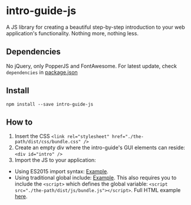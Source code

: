 # intro-guide-js
A JS library for creating a beautiful step-by-step introduction to your web application's functionality. Nothing more, nothing less.

## Dependencies
No jQuery, only PopperJS and FontAwesome. For latest update, check `dependencies` in [package.json](https://github.com/johanlahti/intro-guide-js/blob/master/package.json)

## Install
`npm install --save intro-guide-js`

## How to
1. Insert the CSS `<link rel="stylesheet" href="./the-path/dist/css/bundle.css" />`
2. Create an empty div where the intro-guide's GUI elements can reside: `<div id="intro" />`
3. Import the JS to your application:
  - Using ES2015 import syntax: [Example](https://github.com/johanlahti/intro-guide-js/blob/master/test/js/initWithEs2015.js).
  - Using traditional global include: [Example](https://github.com/johanlahti/intro-guide-js/blob/master/test/js/initWithGlobal.js). This also requires you to include the `<script>` which defines the global variable: `<script src="./the-path/dist/js/bundle.js"></script>`. Full HTML example [here](https://github.com/johanlahti/intro-guide-js/blob/master/test/html5up-strata/index_global.html).
